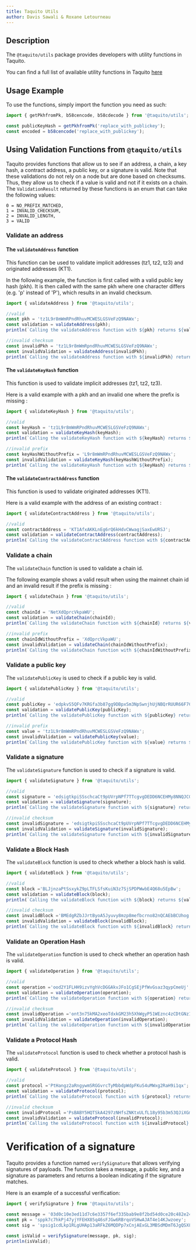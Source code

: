 ```yaml
---
title: Taquito Utils
author: Davis Sawali & Roxane Letourneau
---
```


## Description
The `@taquito/utils` package provides developers with utility functions in Taquito.

You can find a full list of available utility functions in Taquito [here](https://tezostaquito.io/typedoc/modules/_taquito_utils.html)

## Usage Example
To use the functions, simply import the function you need as such:

```js
import { getPkhfromPk, b58cencode, b58cdecode } from '@taquito/utils';

const publicKeyHash = getPkhfromPk('replace_with_publickey');
const encoded = b58cencode('replace_with_publickey');
```

## Using Validation Functions from `@taquito/utils`

Taquito provides functions that allow us to see if an address, a chain, a key hash, a contract address, a public key, or a signature is valid. Note that these validations do not rely on a node but are done based on checksums. Thus, they allow us to check if a value is valid and not if it exists on a chain. The `ValidationResult` returned by these functions is an enum that can take the following values:

```
0 = NO_PREFIX_MATCHED,
1 = INVALID_CHECKSUM,
2 = INVALID_LENGTH,
3 = VALID
```

### Validate an address

#### The `validateAddress` function

This function can be used to validate implicit addresses (tz1, tz2, tz3) and originated addresses (KT1).

In the following example, the function is first called with a valid public key hash (pkh). It is then called with the same pkh where one character differs (e.g. 'p' instead of 'P'), which results in an invalid checksum.

```js live noInline
import { validateAddress } from '@taquito/utils';

//valid
const pkh = 'tz1L9r8mWmRPndRhuvMCWESLGSVeFzQ9NAWx';
const validation = validateAddress(pkh);
println(`Calling the validateAddress function with ${pkh} returns ${validation}.`);

//invalid checksum
const invalidPkh = 'tz1L9r8mWmRpndRhuvMCWESLGSVeFzQ9NAWx';
const invalidValidation = validateAddress(invalidPkh);
println(`Calling the validateAddress function with ${invalidPkh} returns ${invalidValidation}.`);
```

#### The `validateKeyHash` function

This function is used to validate implicit addresses (tz1, tz2, tz3).

Here is a valid example with a pkh and an invalid one where the prefix is missing :

```js live noInline
import { validateKeyHash } from '@taquito/utils';

//valid
const keyHash = 'tz1L9r8mWmRPndRhuvMCWESLGSVeFzQ9NAWx';
const validation = validateKeyHash(keyHash);
println(`Calling the validateKeyHash function with ${keyHash} returns ${validation}.`);

//invalid prefix
const keyHashWithoutPrefix = 'L9r8mWmRPndRhuvMCWESLGSVeFzQ9NAWx';
const invalidValidation = validateKeyHash(keyHashWithoutPrefix);
println(`Calling the validateKeyHash function with ${keyHash} returns ${invalidValidation}.`);
```

#### The `validateContractAddress` function

This function is used to validate originated addresses (KT1).

Here is a valid example with the address of an existing contract :

```js live noInline
import { validateContractAddress } from '@taquito/utils';

//valid
const contractAddress = 'KT1AfxAKKLnEg6rQ6kHdvCWwagjSaxEwURSJ';
const validation = validateContractAddress(contractAddress);
println(`Calling the validateContractAddress function with ${contractAddress} returns ${validation}.`);
```

### Validate a chain

The `validateChain` function is used to validate a chain id.

The following example shows a valid result when using the mainnet chain id and an invalid result if the prefix is missing :

```js live noInline
import { validateChain } from '@taquito/utils';

//valid
const chainId = 'NetXdQprcVkpaWU';
const validation = validateChain(chainId);
println(`Calling the validateChain function with ${chainId} returns ${validation}.`);

//invalid prefix
const chainIdWithoutPrefix = 'XdQprcVkpaWU';
const invalidValidation = validateChain(chainIdWithoutPrefix);
println(`Calling the validateChain function with ${chainIdWithoutPrefix} returns ${invalidValidation}.`);
```

### Validate a public key

The `validatePublicKey` is used to check if a public key is valid.

```js live noInline
import { validatePublicKey } from '@taquito/utils';

//valid
const publicKey = 'edpkvS5QFv7KRGfa3b87gg9DBpxSm3NpSwnjhUjNBQrRUUR66F7C9g';
const validation = validatePublicKey(publicKey);
println(`Calling the validatePublicKey function with ${publicKey} returns ${validation}.`);

//invalid prefix
const value = 'tz1L9r8mWmRPndRhuvMCWESLGSVeFzQ9NAWx';
const invalidValidation = validatePublicKey(value);
println(`Calling the validatePublicKey function with ${value} returns ${invalidValidation}.`);
```

### Validate a signature

The `validateSignature` function is used to check if a signature is valid.

```js live noInline
import { validateSignature } from '@taquito/utils';

//valid
const signature = 'edsigtkpiSSschcaCt9pUVrpNPf7TTcgvgDEDD6NCEHMy8NNQJCGnMfLZzYoQj74yLjo9wx6MPVV29CvVzgi7qEcEUok3k7AuMg';
const validation = validateSignature(signature);
println(`Calling the validateSignature function with ${signature} returns ${validation}.`);

//invalid checksum
const invalidSignature = 'edsigtkpiSSschcaCt9pUVrpNPf7TTcgvgDEDD6NCEHMy8NNQJCGnMfLZzYoQj74yLjo9wx6MPVV29CvVzgi7qEcEUok3k7AuM';
const invalidValidation = validateSignature(invalidSignature);
println(`Calling the validateSignature function with ${invalidSignature} returns ${invalidValidation}.`);
```

### Validate a Block Hash

The `validateBlock` function is used to check whether a block hash is valid.

```js live noInline
import { validateBlock } from '@taquito/utils';

//valid
const block ='BLJjnzaPtSsxykZ9pLTFLSfsKuiN3z7SjSPDPWwbE4Q68u5EpBw';
const validation = validateBlock(block);
println(`Calling the validateBlock function with ${block} returns ${validation}.`);

//invalid checksum
const invalidBlock ='BMEdgRZbJJrtByoA5Jyuvy8mzp8mefbcrno82nQCAEbBCUhog';
const invalidValidation = validateBlock(invalidBlock);
println(`Calling the validateBlock function with ${invalidBlock} returns ${invalidValidation}.`);
```
### Validate an Operation Hash

The `validateOperation` function is used to check whether an operation hash is valid.

```js live noInline
import { validateOperation } from '@taquito/utils';

//valid
const operation ='ood2Y1FLHH9izvYghVcDGGAkvJFo1CgSEjPfWvGsaz3qypCmeUj';
const validation = validateOperation(operation);
println(`Calling the validateOperation function with ${operation} returns ${validation}.`);

//invalid checksum
const invalidOperation ='ont3n75kMA2xeoTdxkGM23h5XhWgyP51WEznc4zCDtGNz1TWSz';
const invalidValidation = validateOperation(invalidOperation);
println(`Calling the validateOperation function with ${invalidOperation} returns ${invalidValidation}.`);
```
### Validate a Protocol Hash

The `validateProtocol` function is used to check whether a protocol hash is valid.

```js live noInline
import { validateProtocol } from '@taquito/utils';

//valid
const protocol ='PtHangz2aRngywmSRGGvrcTyMbbdpWdpFKuS4uMWxg2RaH9i1qx';
const validation = validateProtocol(protocol);
println(`Calling the validateProtocol function with ${protocol} returns ${validation}.`);

//invalid checksum
const invalidProtocol ='PsBABY5HQTSkA4297zNHfsZNKtxULfL18y95b3m53QJiXGmrbU';
const invalidValidation = validateProtocol(invalidProtocol);
println(`Calling the validateProtocol function with ${invalidProtocol} returns ${invalidValidation}.`);
```

# Verification of a signature

Taquito provides a function named `verifySignature` that allows verifying signatures of payloads. The function takes a message, a public key, and a signature as parameters and returns a boolean indicating if the signature matches.

Here is an example of a successful verification:

```js live noInline
import { verifySignature } from '@taquito/utils';

const message = '03d0c10e3ed11d7c6e3357f6ef335bab9e8f2bd54d0ce20c482e241191a6e4b8ce6c01be917311d9ac46959750e405d57e268e2ed9e174a80794fbd504e12a4a000141eb3781afed2f69679ff2bbe1c5375950b0e40d00ff000000005e05050505050507070100000024747a32526773486e74516b72794670707352466261313652546656503539684b72654a4d07070100000024747a315a6672455263414c42776d4171776f6e525859565142445439426a4e6a42484a750001';
const pk = 'sppk7c7hkPj47yjYFEHX85q46sFJGw6RBrqoVSHwAJAT4e14KJwzoey';
const sig = 'spsig1cdLkp1RLgUHAp13aRFkZ6MQDPp7xCnjAExGL3MBSdMDmT6JgQSX8cufyDgJRM3sinFtiCzLbsyP6d365EHoNevxhT47nx'

const isValid = verifySignature(message, pk, sig);
println(isValid);
```
